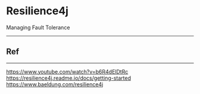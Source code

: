 # Resilience4j

Managing Fault Tolerance

---
## Ref

---
https://www.youtube.com/watch?v=b6R4dElDtRc
https://resilience4j.readme.io/docs/getting-started
https://www.baeldung.com/resilience4j